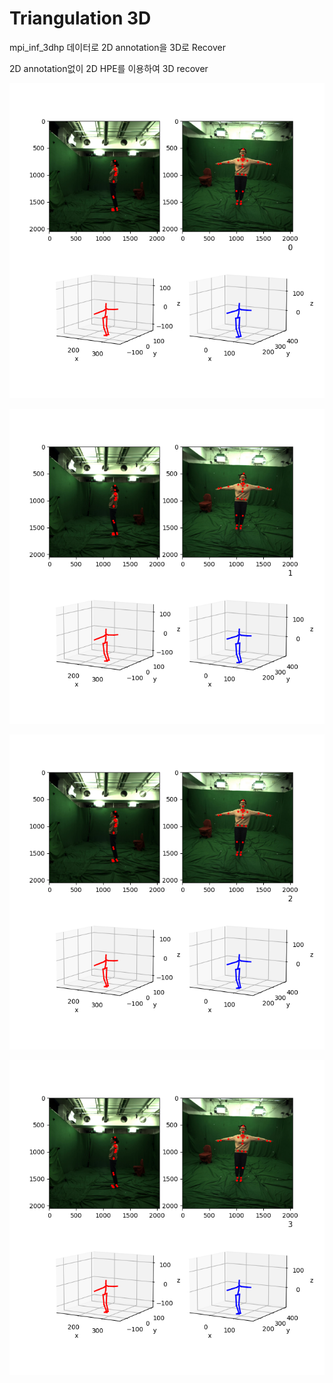 # Triangulation 3D

mpi_inf_3dhp 데이터로 2D annotation을 3D로 Recover

2D annotation없이 2D HPE를 이용하여 3D recover

![0](/plt_triangulation/0000.png)

![1](/plt_triangulation/0001.png)

![2](/plt_triangulation/0002.png)

![3](/plt_triangulation/0003.png)